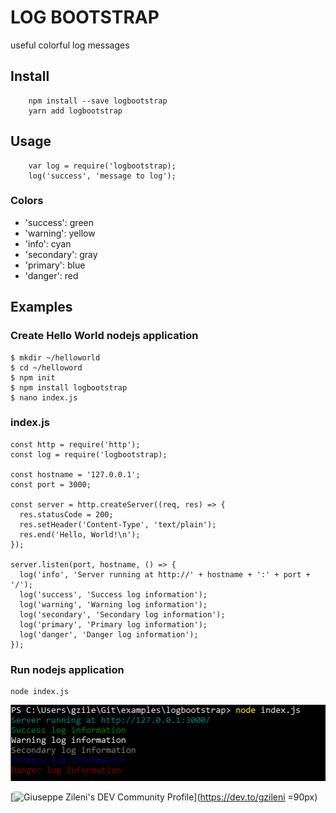 # LOG BOOTSTRAP
useful colorful log messages

## Install

```
    npm install --save logbootstrap
    yarn add logbootstrap
```

## Usage

```
    var log = require('logbootstrap);
    log('success', 'message to log');
```

### Colors

- 'success': green
- 'warning': yellow
- 'info': cyan
- 'secondary': gray
- 'primary': blue
- 'danger': red

## Examples
### Create Hello World nodejs application
```
$ mkdir ~/helloworld
$ cd ~/helloword
$ npm init
$ npm install logbootstrap
$ nano index.js
```
### index.js
```
const http = require('http');
const log = require('logbootstrap);

const hostname = '127.0.0.1';
const port = 3000;

const server = http.createServer((req, res) => {
  res.statusCode = 200;
  res.setHeader('Content-Type', 'text/plain');
  res.end('Hello, World!\n');
});

server.listen(port, hostname, () => {
  log('info', 'Server running at http://' + hostname + ':' + port + '/');
  log('success', 'Success log information');
  log('warning', 'Warning log information');
  log('secondary', 'Secondary log information');
  log('primary', 'Primary log information');
  log('danger', 'Danger log information');
});
```
### Run nodejs application
```
node index.js
```

![console](./assets/img/logbootstrap.png)

[![Giuseppe Zileni's DEV Community Profile](https://d2fltix0v2e0sb.cloudfront.net/dev-badge.svg)](https://dev.to/gzileni =90px)
